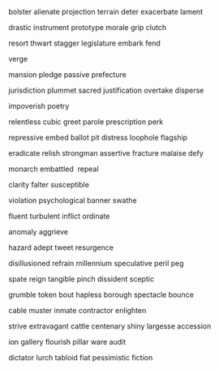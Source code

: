 bolster alienate projection terrain deter exacerbate lament

drastic instrument prototype morale grip clutch

resort thwart stagger legislature embark fend

verge 

mansion pledge passive prefecture

jurisdiction plummet sacred justification overtake disperse 

impoverish poetry 

relentless cubic greet parole prescription perk 

repressive embed ballot pit distress loophole flagship

eradicate relish strongman assertive fracture malaise defy 

monarch embattled  repeal 

clarity falter susceptible 

violation psychological banner swathe 

fluent turbulent inflict ordinate

anomaly aggrieve 

hazard adept tweet resurgence

disillusioned refrain millennium speculative peril peg

spate reign tangible pinch dissident sceptic 

grumble token bout hapless borough spectacle bounce 

cable muster inmate contractor enlighten

strive extravagant cattle centenary shiny largesse accession

ion gallery flourish pillar ware audit

dictator lurch tabloid fiat pessimistic fiction
